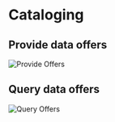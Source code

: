 # Cataloging

## Provide data offers

![Provide Offers](developer/architecture/catalog/diagrams/provide-offers.png)

## Query data offers

![Query Offers](developer/architecture/catalog/diagrams/offer-query.png)
